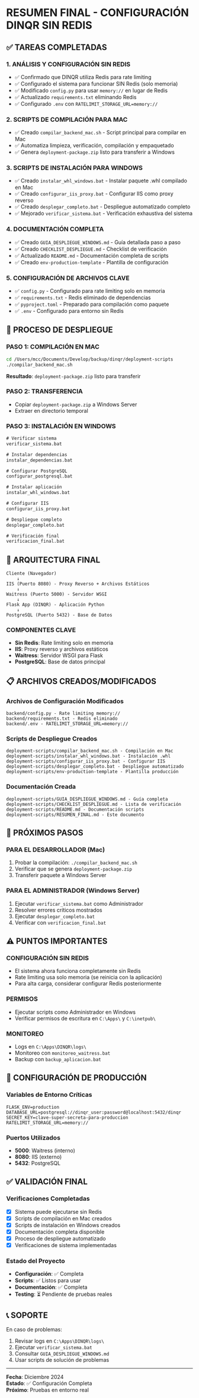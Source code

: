 # RESUMEN FINAL - CONFIGURACIÓN DINQR SIN REDIS

## ✅ TAREAS COMPLETADAS

### 1. ANÁLISIS Y CONFIGURACIÓN SIN REDIS
- ✅ Confirmado que DINQR utiliza Redis para rate limiting
- ✅ Configurado el sistema para funcionar SIN Redis (solo memoria)
- ✅ Modificado `config.py` para usar `memory://` en lugar de Redis
- ✅ Actualizado `requirements.txt` eliminando Redis
- ✅ Configurado `.env` con `RATELIMIT_STORAGE_URL=memory://`

### 2. SCRIPTS DE COMPILACIÓN PARA MAC
- ✅ Creado `compilar_backend_mac.sh` - Script principal para compilar en Mac
- ✅ Automatiza limpieza, verificación, compilación y empaquetado
- ✅ Genera `deployment-package.zip` listo para transferir a Windows

### 3. SCRIPTS DE INSTALACIÓN PARA WINDOWS
- ✅ Creado `instalar_whl_windows.bat` - Instalar paquete .whl compilado en Mac
- ✅ Creado `configurar_iis_proxy.bat` - Configurar IIS como proxy reverso
- ✅ Creado `desplegar_completo.bat` - Despliegue automatizado completo
- ✅ Mejorado `verificar_sistema.bat` - Verificación exhaustiva del sistema

### 4. DOCUMENTACIÓN COMPLETA
- ✅ Creado `GUIA_DESPLIEGUE_WINDOWS.md` - Guía detallada paso a paso
- ✅ Creado `CHECKLIST_DESPLIEGUE.md` - Checklist de verificación
- ✅ Actualizado `README.md` - Documentación completa de scripts
- ✅ Creado `env-production-template` - Plantilla de configuración

### 5. CONFIGURACIÓN DE ARCHIVOS CLAVE
- ✅ `config.py` - Configurado para rate limiting solo en memoria
- ✅ `requirements.txt` - Redis eliminado de dependencias
- ✅ `pyproject.toml` - Preparado para compilación como paquete
- ✅ `.env` - Configurado para entorno sin Redis

## 🎯 PROCESO DE DESPLIEGUE

### PASO 1: COMPILACIÓN EN MAC
```bash
cd /Users/mcc/Documents/Develop/backup/dinqr/deployment-scripts
./compilar_backend_mac.sh
```
**Resultado**: `deployment-package.zip` listo para transferir

### PASO 2: TRANSFERENCIA
- Copiar `deployment-package.zip` a Windows Server
- Extraer en directorio temporal

### PASO 3: INSTALACIÓN EN WINDOWS
```cmd
# Verificar sistema
verificar_sistema.bat

# Instalar dependencias
instalar_dependencias.bat

# Configurar PostgreSQL
configurar_postgresql.bat

# Instalar aplicación
instalar_whl_windows.bat

# Configurar IIS
configurar_iis_proxy.bat

# Despliegue completo
desplegar_completo.bat

# Verificación final
verificacion_final.bat
```

## 🔧 ARQUITECTURA FINAL

```
Cliente (Navegador)
    ↓
IIS (Puerto 8080) - Proxy Reverso + Archivos Estáticos
    ↓
Waitress (Puerto 5000) - Servidor WSGI
    ↓
Flask App (DINQR) - Aplicación Python
    ↓
PostgreSQL (Puerto 5432) - Base de Datos
```

### COMPONENTES CLAVE
- **Sin Redis**: Rate limiting solo en memoria
- **IIS**: Proxy reverso y archivos estáticos
- **Waitress**: Servidor WSGI para Flask
- **PostgreSQL**: Base de datos principal

## 📋 ARCHIVOS CREADOS/MODIFICADOS

### Archivos de Configuración Modificados
```
backend/config.py - Rate limiting memory://
backend/requirements.txt - Redis eliminado
backend/.env - RATELIMIT_STORAGE_URL=memory://
```

### Scripts de Despliegue Creados
```
deployment-scripts/compilar_backend_mac.sh - Compilación en Mac
deployment-scripts/instalar_whl_windows.bat - Instalación .whl
deployment-scripts/configurar_iis_proxy.bat - Configurar IIS
deployment-scripts/desplegar_completo.bat - Despliegue automatizado
deployment-scripts/env-production-template - Plantilla producción
```

### Documentación Creada
```
deployment-scripts/GUIA_DESPLIEGUE_WINDOWS.md - Guía completa
deployment-scripts/CHECKLIST_DESPLIEGUE.md - Lista de verificación
deployment-scripts/README.md - Documentación scripts
deployment-scripts/RESUMEN_FINAL.md - Este documento
```

## 🚀 PRÓXIMOS PASOS

### PARA EL DESARROLLADOR (Mac)
1. Probar la compilación: `./compilar_backend_mac.sh`
2. Verificar que se genera `deployment-package.zip`
3. Transferir paquete a Windows Server

### PARA EL ADMINISTRADOR (Windows Server)
1. Ejecutar `verificar_sistema.bat` como Administrador
2. Resolver errores críticos mostrados
3. Ejecutar `desplegar_completo.bat`
4. Verificar con `verificacion_final.bat`

## ⚠️ PUNTOS IMPORTANTES

### CONFIGURACIÓN SIN REDIS
- El sistema ahora funciona completamente sin Redis
- Rate limiting usa solo memoria (se reinicia con la aplicación)
- Para alta carga, considerar configurar Redis posteriormente

### PERMISOS
- Ejecutar scripts como Administrador en Windows
- Verificar permisos de escritura en `C:\Apps\` y `C:\inetpub\`

### MONITOREO
- Logs en `C:\Apps\DINQR\logs\`
- Monitoreo con `monitoreo_waitress.bat`
- Backup con `backup_aplicacion.bat`

## 🔧 CONFIGURACIÓN DE PRODUCCIÓN

### Variables de Entorno Críticas
```env
FLASK_ENV=production
DATABASE_URL=postgresql://dinqr_user:password@localhost:5432/dinqr
SECRET_KEY=clave-super-secreta-para-produccion
RATELIMIT_STORAGE_URL=memory://
```

### Puertos Utilizados
- **5000**: Waitress (interno)
- **8080**: IIS (externo)
- **5432**: PostgreSQL

## ✅ VALIDACIÓN FINAL

### Verificaciones Completadas
- [x] Sistema puede ejecutarse sin Redis
- [x] Scripts de compilación en Mac creados
- [x] Scripts de instalación en Windows creados
- [x] Documentación completa disponible
- [x] Proceso de despliegue automatizado
- [x] Verificaciones de sistema implementadas

### Estado del Proyecto
- **Configuración**: ✅ Completa
- **Scripts**: ✅ Listos para usar
- **Documentación**: ✅ Completa
- **Testing**: ⏳ Pendiente de pruebas reales

## 📞 SOPORTE

En caso de problemas:
1. Revisar logs en `C:\Apps\DINQR\logs\`
2. Ejecutar `verificar_sistema.bat`
3. Consultar `GUIA_DESPLIEGUE_WINDOWS.md`
4. Usar scripts de solución de problemas

---

**Fecha**: Diciembre 2024  
**Estado**: ✅ Configuración Completa  
**Próximo**: Pruebas en entorno real
